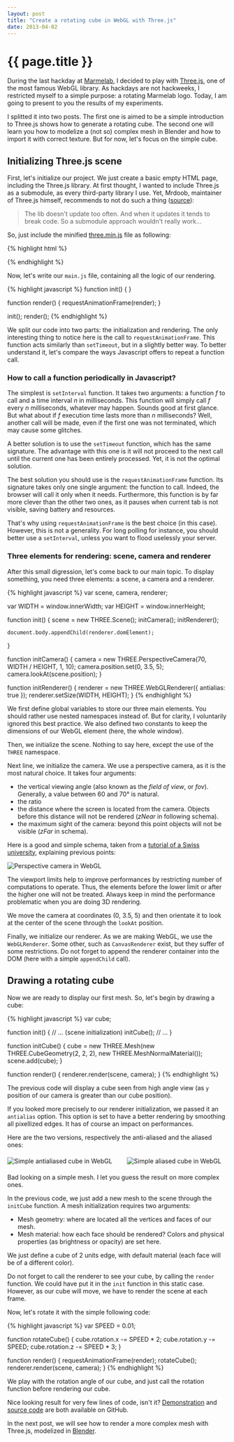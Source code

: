 ```yaml
---
layout: post
title: "Create a rotating cube in WebGL with Three.js"
date: 2013-04-02
---
```


# {{ page.title }}

During the last hackday at [Marmelab](http://www.marmelab.com), I decided to play with [Three.js](http://mrdoob.github.com/three.js/), one of the most famous WebGL library. As hackdays are not hackweeks, I restricted myself to a simple purpose: a rotating Marmelab logo. Today, I am going to present to you the results of my experiments.

I splitted it into two posts. The first one is aimed to be a simple introduction to Three.js shows how to generate a rotating cube. The second one will learn you how to modelize a (not so) complex mesh in Blender and how to import it with correct texture. But for now, let's focus on the simple cube.

## Initializing Three.js scene

First, let's initialize our project. We just create a basic empty HTML page, including the Three.js library. At first thought, I wanted to include Three.js as a submodule, as every third-party library I use. Yet, Mrdoob, maintainer of Three.js himself, recommends to not do such a thing ([source](https://github.com/mrdoob/three.js/issues/2179#issuecomment-6889647)):

> The lib doesn't update too often. And when it updates it tends to break code. So a submodule approach wouldn't really work...

So, just include the minified [three.min.js](https://raw.github.com/mrdoob/three.js/master/build/three.min.js) file as following:

{% highlight html %}
<!doctype html>
<html>
<head>
    <title>Rotating logo - WebGL experiment</title>
</head>
<body>
    <div id="container"></div>
    <script src="js/three.min.js"></script>
    <script src="js/main.js"></script>
</body>
</html>
{% endhighlight %}

Now, let's write our `main.js` file, containing all the logic of our rendering.

{% highlight javascript %}
function init() {
}

function render() {
  requestAnimationFrame(render);
}

init();
render();
{% endhighlight %}

We split our code into two parts: the initialization and rendering. The only interesting thing to notice here is the call to `requestAnimationFrame`. This function acts similarly than `setTimeout`, but in a slightly better way. To better understand it, let's compare the ways Javascript offers to repeat a function call.

### How to call a function periodically in Javascript?

The simplest is `setInterval` function. It takes two arguments: a function *f* to call and a time interval *n* in milliseconds. This function will simply call *f* every *n* milliseconds, whatever may happen. Sounds good at first glance. But what about if *f* execution time lasts more than *n* milliseconds? Well, another call will be made, even if the first one was not terminated, which may cause some glitches.

A better solution is to use the `setTimeout`  function, which has the same signature. The advantage with this one is it will not proceed to the next call until the current one has been entirely processed. Yet, it is not the optimal solution.

The best solution you should use is the `requestAnimationFrame` function. Its signature takes only one single argument: the function to call. Indeed, the browser will call it only when it needs. Furthermore, this function is by far more clever than the other two ones, as it pauses when current tab is not visible, saving battery and resources.

That's why using `requestAnimationFrame` is the best choice (in this case). However, this is not a generality. For long polling for instance, you should better use a `setInterval`, unless you want to flood uselessly your server.

### Three elements for rendering: scene, camera and renderer

After this small digression, let's come back to our main topic. To display something, you need three elements: a scene, a camera and a renderer.

{% highlight javascript %}
var scene, camera, renderer;

var WIDTH  = window.innerWidth;
var HEIGHT = window.innerHeight;

function init() {
    scene = new THREE.Scene();
    initCamera();
    initRenderer();

    document.body.appendChild(renderer.domElement);
}

function initCamera() {
    camera = new THREE.PerspectiveCamera(70, WIDTH / HEIGHT, 1, 10);
    camera.position.set(0, 3.5, 5);
    camera.lookAt(scene.position);
}

function initRenderer() {
    renderer = new THREE.WebGLRenderer({ antialias: true });
    renderer.setSize(WIDTH, HEIGHT);
}
{% endhighlight %}

We first define global variables to store our three main elements. You should rather use nested namespaces instead of. But for clarity, I voluntarily ignored this best practice. We also defined two constants to keep the dimensions of our WebGL element (here, the whole window).

Then, we initialize the scene. Nothing to say here, except the use of the `THREE` namespace.

Next line, we initialize the camera. We use a perspective camera, as it is the most natural choice. It takes four arguments:

* the vertical viewing angle (also known as the *field of view*, or *fov*). Generally, a value between 60 and 70° is natural.
* the ratio
* the distance where the screen is located from the camera. Objects before this distance will not be rendered (*zNear* in following schema).
* the maximum sight of the camera: beyond this point objects will not be visible (*zFar* in schema).

Here is a good and simple schema, taken from a [tutorial of a Swiss university](http://icwww.epfl.ch/~sam/prjinfoSV/tutorial-wxWidget/cours/fonctionnement-openGL/), explaining previous points:

<p class="center">
    <img src="/img/posts/perspective-ecran.png" alt="Perspective camera in WebGL" title="Perspective camera in WebGL" />
</p>

The viewport limits help to improve performances by restricting number of computations to operate. Thus, the elements before the lower limit or after the higher one will not be treated. Always keep in mind the performance problematic when you are doing 3D rendering.

We move the camera at coordinates (0, 3.5, 5) and then orientate it to look at the center of the scene through the `lookAt` position.

Finally, we initialize our renderer. As we are making WebGL, we use the `WebGLRenderer`. Some other, such as `CanvasRenderer` exist, but they suffer of some restrictions. Do not forget to append the renderer container into the DOM (here with a simple `appendChild` call).

## Drawing a rotating cube

Now we are ready to display our first mesh. So, let's begin by drawing a cube:

{% highlight javascript %}
var cube;

function init() {
    // ... (scene initialization)
    initCube();
    // ...
}

function initCube() {
    cube = new THREE.Mesh(new THREE.CubeGeometry(2, 2, 2), new THREE.MeshNormalMaterial());
    scene.add(cube);
}

function render() {
    renderer.render(scene, camera);
}
{% endhighlight %}

The previous code will display a cube seen from high angle view (as `y` position of our camera is greater than our cube position).

If you looked more precisely to our renderer initialization, we passed it an `antialias` option. This option is set to have a better rendering by smoothing all pixellized edges. It has of course an impact on performances.

Here are the two versions, respectively the anti-aliased and the aliased ones:

<p class="center" style="margin: 20px auto;">
    <img src="/img/posts/antialiased-cube.png" alt="Simple antialiased cube in WebGL" title="Simple antialiased cube in WebGL" style="margin-right: 30px;" />
    <img src="/img/posts/aliased-cube.png" alt="Simple aliased cube in WebGL" title="Simple aliased cube in WebGL" />
</p>

Bad looking on a simple mesh. I let you guess the result on more complex ones.

In the previous code, we just add a new mesh to the scene through the `initCube` function. A mesh initialization requires two arguments:

* Mesh geometry: where are located all the vertices and faces of our mesh.
* Mesh material: how each face should be rendered? Colors and physical properties (as brightness or opacity) are set here.

We just define a cube of 2 units edge, with default material (each face will be of a different color).

Do not forget to call the renderer to see your cube, by calling the `render` function. We could have put it in the `init` function in this static case. However, as our cube will move, we have to render the scene at each frame.

Now, let's rotate it with the simple following code:

{% highlight javascript %}
var SPEED = 0.01;

function rotateCube() {
    cube.rotation.x -= SPEED * 2;
    cube.rotation.y -= SPEED;
    cube.rotation.z -= SPEED * 3;
}

function render() {
    requestAnimationFrame(render);
    rotateCube();
    renderer.render(scene, camera);
}
{% endhighlight %}

We play with the rotation angle of our cube, and just call the rotation function before rendering our cube.

Nice looking result for very few lines of code, isn't it? [Demonstration](http://www.jonathan-petitcolas.com/webgl-experiments/00-rotating-cube/) and [source code](https://github.com/jpetitcolas/webgl-experiments/tree/gh-pages/00-rotating-cube) are both available on GitHub.

In the next post, we will see how to render a more complex mesh with Three.js, modelized in [Blender](http://www.blender.org/).
